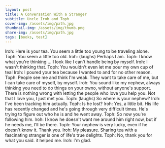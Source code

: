 ```yaml
---
layout: post
title: A Conversation With a Stranger
subtitle: Uncle Iroh and Toph
cover-img: /assets/img/path.jpg
thumbnail-img: /assets/img/thumb.png
share-img: /assets/img/path.jpg
tags: [books, test]
---
```

Iroh: Here is your tea. You seem a little too young to be traveling alone.
Toph: You seem a little too old.
Iroh: (laughs) Perhaps I am.
Toph: I know what you're thinking ... I look like I can't handle being by myself.
Iroh: I wasn't thinking that.
Toph: You wouldn't even let me pour my own cup of tea!
Iroh: I poured your tea because I wanted to and for no other reason.
Toph: People see me and think I'm weak. They want to take care of me, but I can take care of myself, by myself.
Iroh: You sound like my nephew, always thinking you need to do things on your owno, without anyone's support. There is nothing wrong with letting the people who love you help you. Not that I love you, I just met you.
Toph: (laughs) So where is your nephew?
Iroh: I've been tracking him actually.
Toph: Is he lost?
Iroh: Yes, a little bit. His life has recently changed and he's going through very difficult times. He's trying to figure out who he is and he went away.
Toph: So now you're following him.
Iroh: I know he doesn't want me around him right now, but if he needs me, I'll be there.
Toph: Your nephew is very lucky, even if he doesn't know it. Thank you.
Iroh: My pleasure. Sharing tea with a fascinating stranger is one of life's true delights.
Toph: No, thank you for what you said. it helped me.
Iroh: I'm glad.
